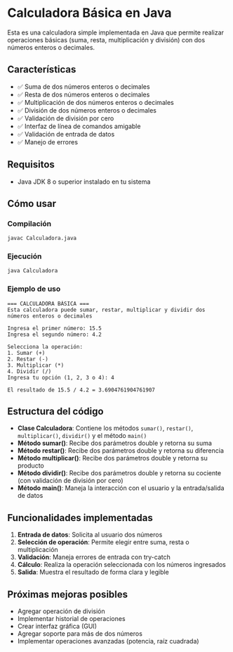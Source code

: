 # Calculadora Básica en Java

Esta es una calculadora simple implementada en Java que permite realizar operaciones básicas (suma, resta, multiplicación y división) con dos números enteros o decimales.

## Características

- ✅ Suma de dos números enteros o decimales
- ✅ Resta de dos números enteros o decimales
- ✅ Multiplicación de dos números enteros o decimales
- ✅ División de dos números enteros o decimales
- ✅ Validación de división por cero
- ✅ Interfaz de línea de comandos amigable
- ✅ Validación de entrada de datos
- ✅ Manejo de errores

## Requisitos

- Java JDK 8 o superior instalado en tu sistema

## Cómo usar

### Compilación
```bash
javac Calculadora.java
```

### Ejecución
```bash
java Calculadora
```

### Ejemplo de uso
```
=== CALCULADORA BÁSICA ===
Esta calculadora puede sumar, restar, multiplicar y dividir dos números enteros o decimales

Ingresa el primer número: 15.5
Ingresa el segundo número: 4.2

Selecciona la operación:
1. Sumar (+)
2. Restar (-)
3. Multiplicar (*)
4. Dividir (/)
Ingresa tu opción (1, 2, 3 o 4): 4

El resultado de 15.5 / 4.2 = 3.6904761904761907
```

## Estructura del código

- **Clase Calculadora**: Contiene los métodos `sumar()`, `restar()`, `multiplicar()`, `dividir()` y el método `main()`
- **Método sumar()**: Recibe dos parámetros double y retorna su suma
- **Método restar()**: Recibe dos parámetros double y retorna su diferencia
- **Método multiplicar()**: Recibe dos parámetros double y retorna su producto
- **Método dividir()**: Recibe dos parámetros double y retorna su cociente (con validación de división por cero)
- **Método main()**: Maneja la interacción con el usuario y la entrada/salida de datos

## Funcionalidades implementadas

1. **Entrada de datos**: Solicita al usuario dos números
2. **Selección de operación**: Permite elegir entre suma, resta o multiplicación
3. **Validación**: Maneja errores de entrada con try-catch
4. **Cálculo**: Realiza la operación seleccionada con los números ingresados
5. **Salida**: Muestra el resultado de forma clara y legible

## Próximas mejoras posibles

- Agregar operación de división
- Implementar historial de operaciones
- Crear interfaz gráfica (GUI)
- Agregar soporte para más de dos números
- Implementar operaciones avanzadas (potencia, raíz cuadrada)
